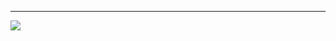 ---
[![](https://visitcount.itsvg.in/api?id=hamzasaleem2&icon=0&color=0)](https://visitcount.itsvg.in)
